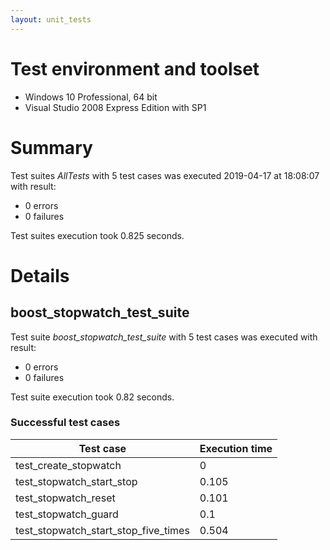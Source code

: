 ```yaml
---
layout: unit_tests
---
```


# Test environment and toolset 

* Windows 10 Professional, 64 bit
* Visual Studio 2008 Express Edition with SP1

# Summary

Test suites *AllTests* with 5 test cases was executed 2019-04-17 at 18:08:07 with result:

* 0 errors
* 0 failures

Test suites execution took 0.825 seconds.

# Details

## boost_stopwatch_test_suite

Test suite *boost_stopwatch_test_suite* with 5 test cases was executed with result:

* 0 errors
* 0 failures

Test suite execution took 0.82 seconds.

### Successful test cases

Test case|Execution time
-|-
test_create_stopwatch | 0
test_stopwatch_start_stop | 0.105
test_stopwatch_reset | 0.101
test_stopwatch_guard | 0.1
test_stopwatch_start_stop_five_times | 0.504
